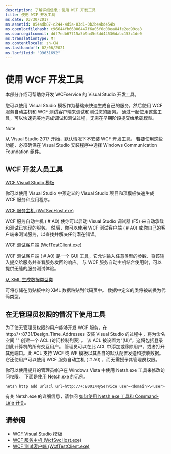 ```yaml
---
description: 了解详细信息：使用 WCF 开发工具
title: 使用 WCF 开发工具
ms.date: 03/30/2017
ms.assetid: 054adb87-c244-4d5a-83d1-0b2b44bd454b
ms.openlocfilehash: c96644fb66006447f6a05f6c08ea84fe2ed99ce8
ms.sourcegitcommit: ddf7edb67715a5b9a45e3dd44536dabc153c1de0
ms.translationtype: MT
ms.contentlocale: zh-CN
ms.lasthandoff: 02/06/2021
ms.locfileid: "99631692"
---
```

# <a name="using-the-wcf-development-tools"></a>使用 WCF 开发工具

本部分介绍可帮助你开发 WCFservice 的 Visual Studio 开发工具。  
  
 您可以使用 Visual Studio 模板作为基础来快速生成自己的服务，然后使用 WCF 服务自动主机和 WCF 测试客户端来调试和测试您的服务。 通过一起使用这些工具，可以快速完美地完成调试和测试过程，无需在早期阶段提交给承载模型。  

 > [!NOTE]
 > 从 Visual Studio 2017 开始，默认情况下不安装 WCF 开发工具。 若要使用这些功能，必须确保在 Visual Studio 安装程序中选择 Windows Communication Foundation 组件。
  
## <a name="the-wcf-developer-tools"></a>WCF 开发人员工具  

 [WCF Visual Studio 模板](wcf-vs-templates.md)  
  
 你可以使用 Visual Studio 中预定义的 Visual Studio 项目和项模板快速生成 WCF 服务和应用程序。  
  
 [WCF 服务主机 (WcfSvcHost.exe)](wcf-service-host-wcfsvchost-exe.md)  
  
 WCF 服务自动主机 ( # A0) 使你可以启动 Visual Studio 调试器 (F5) 来自动承载和测试已实现的服务。 然后，你可以使用 WCF 测试客户端 ( # A0) 或你自己的客户端来测试服务，以查找并解决任何潜在错误。  
  
 [WCF 测试客户端 (WcfTestClient.exe)](wcf-test-client-wcftestclient-exe.md)  
  
 WCF 测试客户端 ( # A0) 是一个 GUI 工具，它允许输入任意类型的参数、将该输入提交给服务并查看服务发回的响应。 与 WCF 服务自动主机结合使用时，可以提供无缝的服务测试体验。  
  
 [从 XML 生成数据类型类](generating-data-type-classes-from-xml.md)  
  
 可将存储在剪贴板中的 XML 数据粘贴到代码页中。 数据中定义的类将被转换为代码类型。  
  
## <a name="using-the-tools-without-administrator-privilege"></a>在无管理员权限的情况下使用工具  

 为了使无管理员权限的用户能够开发 WCF 服务，在 http://+:8731/Design_Time_Addresses 安装 Visual Studio 的过程中，将为命名空间 "" 创建一个 ACL (访问控制列表) 。 该 ACL 被设置为“(UI)”，这将包括登录到此计算机的所有交互用户。 管理员可以在此 ACL 中添加或移除用户，或者打开其他端口。此 ACL 支持 WCF 或 WF 模板以其各自的默认配置发送和接收数据。 它还使用户可以使用 WCF 服务自动主机 ( # A0) ，而无需授予其管理员权限。  
  
 你可以使用提升的管理员帐户在 Windows Vista 中使用 Netsh.exe 工具来修改访问权限。 下面是使用 Netsh.exe 的示例。  
  
```console  
netsh http add urlacl url=http://+:8001/MyService user=<domain>\<user>  
```  
  
 有关 Netsh.exe 的详细信息，请参阅 [如何使用 Netsh.exe 工具和 Command-Line 开关](/previous-versions/tn-archive/bb490939(v=technet.10))。  
  
## <a name="see-also"></a>请参阅

- [WCF Visual Studio 模板](wcf-vs-templates.md)
- [WCF 服务主机 (WcfSvcHost.exe)](wcf-service-host-wcfsvchost-exe.md)
- [WCF 测试客户端 (WcfTestClient.exe)](wcf-test-client-wcftestclient-exe.md)
